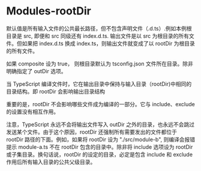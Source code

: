 # Modules-rootDir

默认值是所有输入文件的公共最长路径，但不包含声明文件（.d.ts）.例如本例根目录是 src, 即便和 src 同级还有 index.d.ts. 输出文件是以 src 为根目录的所有文件。但如果把 index.d.ts 换成 index.ts，则输出文件就变成了以 rootDir 为根目录的所有文件。

如果 composite 设为 true， 则根目录默认为 tsconfig.json 文件所在目录。除非明确指定了 outDir 选项。

当 TypeScript 编译文件时，它在输出目录中保持与输入目录（rootDir)中相同的目录结构。即 rootDir 会影响输出目录结构


重要的是，rootDir 不会影响哪些文件成为编译的一部分。它与 include、exclude 的设置没有相互作用。

注意，TypeScript 永远不会将输出文件写入 outDir 之外的目录，也永远不会跳过发送某个文件。由于这个原因，rootDir 还强制所有需要发出的文件都位于 rootDir 路径的下面。例如，如果将 rootDir 设为 "./src/module-b", 则编译会报错提示 module-a.ts 不在 rootDir 包含的目录中。除非将 include 选项设为 rootDir 或子集目录。换句话说，rootDir 的设定的目录，必定是包含 include 和 exclude 作用后所有输入目录的公共父级目录。